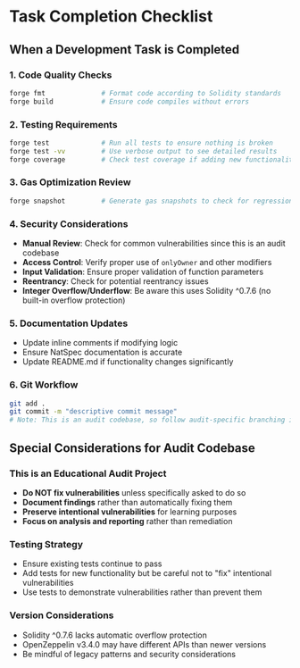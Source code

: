 # Task Completion Checklist

## When a Development Task is Completed

### 1. Code Quality Checks
```bash
forge fmt              # Format code according to Solidity standards
forge build            # Ensure code compiles without errors
```

### 2. Testing Requirements
```bash
forge test             # Run all tests to ensure nothing is broken
forge test -vv         # Use verbose output to see detailed results
forge coverage         # Check test coverage if adding new functionality
```

### 3. Gas Optimization Review
```bash
forge snapshot         # Generate gas snapshots to check for regressions
```

### 4. Security Considerations
- **Manual Review**: Check for common vulnerabilities since this is an audit codebase
- **Access Control**: Verify proper use of `onlyOwner` and other modifiers
- **Input Validation**: Ensure proper validation of function parameters
- **Reentrancy**: Check for potential reentrancy issues
- **Integer Overflow/Underflow**: Be aware this uses Solidity ^0.7.6 (no built-in overflow protection)

### 5. Documentation Updates
- Update inline comments if modifying logic
- Ensure NatSpec documentation is accurate
- Update README.md if functionality changes significantly

### 6. Git Workflow
```bash
git add .
git commit -m "descriptive commit message"
# Note: This is an audit codebase, so follow audit-specific branching if applicable
```

## Special Considerations for Audit Codebase

### This is an Educational Audit Project
- **Do NOT fix vulnerabilities** unless specifically asked to do so
- **Document findings** rather than automatically fixing them
- **Preserve intentional vulnerabilities** for learning purposes
- **Focus on analysis and reporting** rather than remediation

### Testing Strategy
- Ensure existing tests continue to pass
- Add tests for new functionality but be careful not to "fix" intentional vulnerabilities
- Use tests to demonstrate vulnerabilities rather than prevent them

### Version Considerations
- Solidity ^0.7.6 lacks automatic overflow protection
- OpenZeppelin v3.4.0 may have different APIs than newer versions
- Be mindful of legacy patterns and security considerations